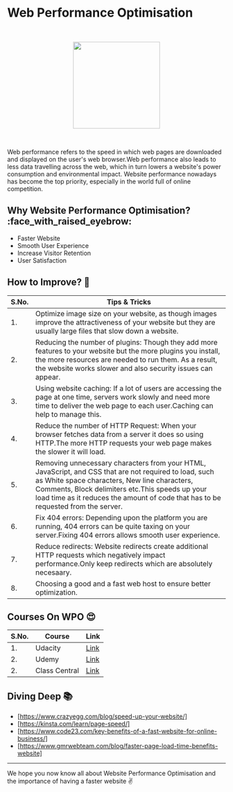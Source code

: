 # Web Performance Optimisation
<br>
<p align="center"><img src="https://webdeveloperoc.com/wp-content/uploads/2019/05/perform.png" height="200"></p>
<br>

Web performance refers to the speed in which web pages are downloaded and displayed on the user's web browser.Web performance also leads to less data travelling across the web, which in turn lowers a website's power consumption and environmental impact. Website performance nowadays has become the top priority, especially in the world full of online competition.

## Why Website Performance Optimisation? :face_with_raised_eyebrow:
- Faster Website
- Smooth User Experience
- Increase Visitor Retention
- User Satisfaction

## How to Improve? :thinking:
|S.No.|Tips & Tricks|
|----|-----|
|1.|Optimize image size on your website, as though images improve the attractiveness of your website but they are usually large files that slow down a website. |
|2.|Reducing the number of plugins: Though they add more features to your website but the more plugins you install, the more resources are needed to run them. As a result, the website works slower and also security issues can appear.|
|3.|Using website caching: If a lot of users are accessing the page at one time, servers work slowly and need more time to deliver the web page to each user.Caching can help to manage this.|
|4.|Reduce the number of HTTP Request: When your browser fetches data from a server it does so using HTTP.The more HTTP requests your web page makes the slower it will load. |
|5.|Removing unnecessary characters from your HTML, JavaScript, and CSS that are not required to load, such as White space characters, New line characters, Comments, Block delimiters etc.This speeds up your load time as it reduces the amount of code that has to be requested from the server.|
|6.|Fix 404 errors: Depending upon the platform you are running, 404 errors can be quite taxing on your server.Fixing 404 errors allows smooth user experience.|
|7.|Reduce redirects: Website redirects create additional HTTP requests which negatively impact performance.Only keep redirects which are absolutely necesaary. |
|8.|Choosing a good and a fast web host to ensure better optimization.  |

## Courses On WPO :heart_eyes:
|S.No.|Course|Link|
|----|-----|-----|
|1.|Udacity|[Link](https://www.udacity.com/course/website-performance-optimization--ud884)|
|2.|Udemy  |[Link](https://www.udemy.com/course/improve-page-load-speed/)|
|2.|Class Central  |[Link](https://www.classcentral.com/course/udacity-website-performance-optimization-2189)|


## Diving Deep :books:

* [https://www.crazyegg.com/blog/speed-up-your-website/]
* [https://kinsta.com/learn/page-speed/]
* [https://www.code23.com/key-benefits-of-a-fast-website-for-online-business/]
* [https://www.gmrwebteam.com/blog/faster-page-load-time-benefits-website]


<hr>

We hope you now know all about Website Performance Optimisation and the importance of having a faster website :v:








